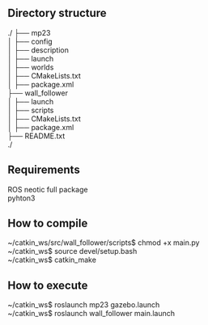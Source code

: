 
## Directory structure

./
├── mp23                  <br />
│   ├── config            <br />
│   ├── description       <br />
│   ├── launch            <br />
│   ├── worlds            <br />
│   ├── CMakeLists.txt <br />
│   ├── package.xml <br />
├── wall_follower         <br />
│   ├── launch            <br />
│   ├── scripts           <br />
│   ├── CMakeLists.txt<br />
│   ├── package.xml<br />
├── README.txt             <br />
./


## Requirements 

ROS neotic full package <br />
pyhton3 <br />

## How to compile

~/catkin_ws/src/wall_follower/scripts$ chmod +x main.py <br />
~/catkin_ws$ source devel/setup.bash <br />
~/catkin_ws$ catkin_make <br />

## How to execute 

~/catkin_ws$ roslaunch mp23 gazebo.launch <br />
~/catkin_ws$ roslaunch wall_follower main.launch <br />


